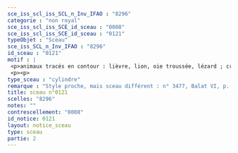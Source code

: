 ```yaml
---
sce_iss_scl_iss_SCL_n_Inv_IFAO : "8296"
categorie : "non royal"
sce_iss_scl_iss_SCE_id_sceau : "0008"
sce_iss_scl_iss_SCE_id_sceau : "0121"
typeObjet : "Sceau"
sce_iss_SCL_n_Inv_IFAO : "8296"
id_sceau : "0121"
motif : |
 <p>animaux tracés en contour : lièvre, lion, oie troussée, lézard ; croix, signe nfr.</p>
 <p><p>
type_sceau : "cylindre"
remarque : "Style proche, mais sceau différent : n° 3477, Balat VI, p. 418 ; cp. sceau 0154."
title: sceau n°0121
scelles: "8296"
notes: ""
contrescellement: "0008"
id_notice: 0121
layout: notice_sceau
type: sceau
partie: 2
---
```

